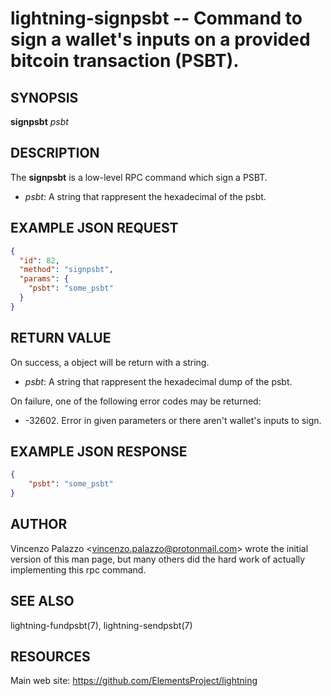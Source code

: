 lightning-signpsbt -- Command to sign a wallet's inputs on a provided bitcoin transaction (PSBT).
=================================================================================================

SYNOPSIS
--------

**signpsbt** *psbt*

DESCRIPTION
-----------

The **signpsbt** is a low-level RPC command which sign a PSBT.

- *psbt*: A string that rappresent the hexadecimal of the psbt.

EXAMPLE JSON REQUEST
--------------------
```json
{
  "id": 82,
  "method": "signpsbt",
  "params": {
    "psbt": "some_psbt"
  }
}
```

RETURN VALUE
------------

On success, a object will be return with a string.

- *psbt*: A string that rappresent the hexadecimal dump of the psbt.

On failure, one of the following error codes may be returned:

- -32602. Error in given parameters or there aren't wallet's inputs to sign.

EXAMPLE JSON RESPONSE
---------------------

```json
{
    "psbt": "some_psbt"
}
```

AUTHOR
------

Vincenzo Palazzo <<vincenzo.palazzo@protonmail.com>> wrote the initial version of this man page, but many others did the hard work of actually implementing this rpc command.

SEE ALSO
--------

lightning-fundpsbt(7), lightning-sendpsbt(7)

RESOURCES
---------

Main web site: <https://github.com/ElementsProject/lightning>
